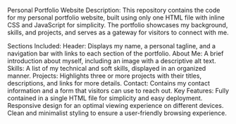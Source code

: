 Personal Portfolio Website
Description:
This repository contains the code for my personal portfolio website, built using only one HTML file with inline CSS and JavaScript for simplicity. The portfolio showcases my background, skills, and projects, and serves as a gateway for visitors to connect with me.

Sections Included:
Header: Displays my name, a personal tagline, and a navigation bar with links to each section of the portfolio.
About Me: A brief introduction about myself, including an image with a descriptive alt text.
Skills: A list of my technical and soft skills, displayed in an organized manner.
Projects: Highlights three or more projects with their titles, descriptions, and links for more details.
Contact: Contains my contact information and a form that visitors can use to reach out.
Key Features:
Fully contained in a single HTML file for simplicity and easy deployment.
Responsive design for an optimal viewing experience on different devices.
Clean and minimalist styling to ensure a user-friendly browsing experience.
